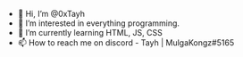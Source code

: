 - 👋 Hi, I’m @0xTayh
- 👀 I’m interested in everything programming.
- 🌱 I’m currently learning HTML, JS, CSS
- 📫 How to reach me on discord - Tayh | MulgaKongz#5165
